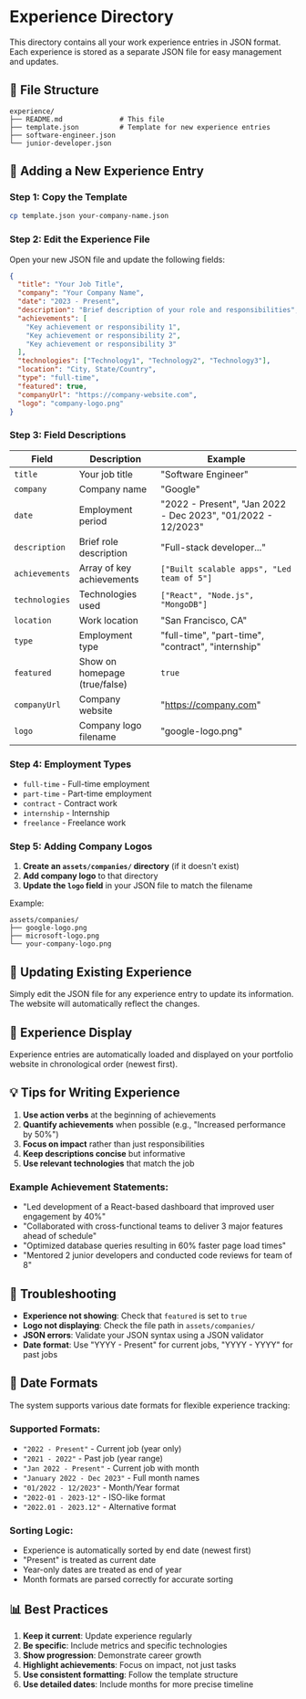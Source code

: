 # Experience Directory

This directory contains all your work experience entries in JSON format. Each experience is stored as a separate JSON file for easy management and updates.

## 📁 File Structure

```
experience/
├── README.md              # This file
├── template.json          # Template for new experience entries
├── software-engineer.json
└── junior-developer.json
```

## 🚀 Adding a New Experience Entry

### Step 1: Copy the Template
```bash
cp template.json your-company-name.json
```

### Step 2: Edit the Experience File
Open your new JSON file and update the following fields:

```json
{
  "title": "Your Job Title",
  "company": "Your Company Name",
  "date": "2023 - Present",
  "description": "Brief description of your role and responsibilities",
  "achievements": [
    "Key achievement or responsibility 1",
    "Key achievement or responsibility 2",
    "Key achievement or responsibility 3"
  ],
  "technologies": ["Technology1", "Technology2", "Technology3"],
  "location": "City, State/Country",
  "type": "full-time",
  "featured": true,
  "companyUrl": "https://company-website.com",
  "logo": "company-logo.png"
}
```

### Step 3: Field Descriptions

| Field | Description | Example |
|-------|-------------|---------|
| `title` | Your job title | "Software Engineer" |
| `company` | Company name | "Google" |
| `date` | Employment period | "2022 - Present", "Jan 2022 - Dec 2023", "01/2022 - 12/2023" |
| `description` | Brief role description | "Full-stack developer..." |
| `achievements` | Array of key achievements | `["Built scalable apps", "Led team of 5"]` |
| `technologies` | Technologies used | `["React", "Node.js", "MongoDB"]` |
| `location` | Work location | "San Francisco, CA" |
| `type` | Employment type | "full-time", "part-time", "contract", "internship" |
| `featured` | Show on homepage (true/false) | `true` |
| `companyUrl` | Company website | "https://company.com" |
| `logo` | Company logo filename | "google-logo.png" |

### Step 4: Employment Types
- `full-time` - Full-time employment
- `part-time` - Part-time employment
- `contract` - Contract work
- `internship` - Internship
- `freelance` - Freelance work

### Step 5: Adding Company Logos

1. **Create an `assets/companies/` directory** (if it doesn't exist)
2. **Add company logo** to that directory
3. **Update the `logo` field** in your JSON file to match the filename

Example:
```
assets/companies/
├── google-logo.png
├── microsoft-logo.png
└── your-company-logo.png
```

## 🔄 Updating Existing Experience

Simply edit the JSON file for any experience entry to update its information. The website will automatically reflect the changes.

## 📱 Experience Display

Experience entries are automatically loaded and displayed on your portfolio website in chronological order (newest first).

## 💡 Tips for Writing Experience

1. **Use action verbs** at the beginning of achievements
2. **Quantify achievements** when possible (e.g., "Increased performance by 50%")
3. **Focus on impact** rather than just responsibilities
4. **Keep descriptions concise** but informative
5. **Use relevant technologies** that match the job

### Example Achievement Statements:
- "Led development of a React-based dashboard that improved user engagement by 40%"
- "Collaborated with cross-functional teams to deliver 3 major features ahead of schedule"
- "Optimized database queries resulting in 60% faster page load times"
- "Mentored 2 junior developers and conducted code reviews for team of 8"

## 🔧 Troubleshooting

- **Experience not showing**: Check that `featured` is set to `true`
- **Logo not displaying**: Check the file path in `assets/companies/`
- **JSON errors**: Validate your JSON syntax using a JSON validator
- **Date format**: Use "YYYY - Present" for current jobs, "YYYY - YYYY" for past jobs

## 📅 Date Formats

The system supports various date formats for flexible experience tracking:

### **Supported Formats:**
- `"2022 - Present"` - Current job (year only)
- `"2021 - 2022"` - Past job (year range)
- `"Jan 2022 - Present"` - Current job with month
- `"January 2022 - Dec 2023"` - Full month names
- `"01/2022 - 12/2023"` - Month/Year format
- `"2022-01 - 2023-12"` - ISO-like format
- `"2022.01 - 2023.12"` - Alternative format

### **Sorting Logic:**
- Experience is automatically sorted by end date (newest first)
- "Present" is treated as current date
- Year-only dates are treated as end of year
- Month formats are parsed correctly for accurate sorting

## 📊 Best Practices

1. **Keep it current**: Update experience regularly
2. **Be specific**: Include metrics and specific technologies
3. **Show progression**: Demonstrate career growth
4. **Highlight achievements**: Focus on impact, not just tasks
5. **Use consistent formatting**: Follow the template structure
6. **Use detailed dates**: Include months for more precise timeline
